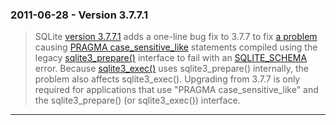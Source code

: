 ### 2011\-06\-28 \- Version 3\.7\.7\.1


> SQLite [version 3\.7\.7\.1](releaselog/3_7_7_1.html) adds a one\-line bug fix to 3\.7\.7 to fix
>  [a problem](https://www.sqlite.org/src/info/25ee812710)
>  causing [PRAGMA case\_sensitive\_like](pragma.html#pragma_case_sensitive_like) statements compiled using the legacy
>  [sqlite3\_prepare()](c3ref/prepare.html) interface to fail with an [SQLITE\_SCHEMA](rescode.html#schema) error. Because
>  [sqlite3\_exec()](c3ref/exec.html) uses sqlite3\_prepare() internally, the problem also affects
>  sqlite3\_exec().
>  Upgrading from 3\.7\.7 is only required for applications that use "PRAGMA
>  case\_sensitive\_like" and the sqlite3\_prepare() (or sqlite3\_exec()) interface.



---


